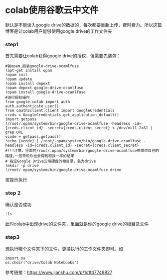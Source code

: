 # colab使用谷歌云中文件

默认是不能读入google drive的数据的，每次都要重新上传，费时费力。所以这篇博客是让colab用户能够使用google drive的工作文件夹
### step1

首先需要让colab获得google drive的授权，但需要先装包：

```
#装opam,后装google-drive-ocamlfuse
!apt-get install opam
!opam init
!opam update
!opam install depext
!opam depext google-drive-ocamlfuse
!opam install google-drive-ocamlfuse
#进行授权操作
from google.colab import auth
auth.authenticate_user()
from oauth2client.client import GoogleCredentials
creds = GoogleCredentials.get_application_default()
import getpass
!/root/.opam/system/bin/google-drive-ocamlfuse -headless -id={creds.client_id} -secret={creds.client_secret} < /dev/null 2>&1 | grep URL
vcode = getpass.getpass()
!echo {vcode} | /root/.opam/system/bin/google-drive-ocamlfuse -headless -id={creds.client_id} -secret={creds.client_secret}
#!!!注意，里面的/root/.opam/system/bin/google-drive-ocamlfuse换成你自己的路径,一般来说你也会得到和我一样的结果
# 指定Google Drive云端硬盘的根目录，名为drive
!mkdir -p drive
!/root/.opam/system/bin/google-drive-ocamlfuse drive

```

按提示执行

### step 2

确认是否成功

```python
!ls 
```

此时colab中出现drive的文件夹，里面就是你的google drive的根目录文件

### step3

想执行哪个文件夹下的文件，更换执行的工作文件夹即可。如

```
import os
os.chdir("drive/Colab Notebooks") 
```

参考链接：https://www.jianshu.com/p/1c1f47748827

